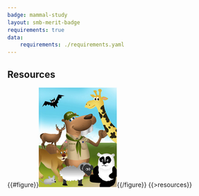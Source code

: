 ```yaml
---
badge: mammal-study
layout: smb-merit-badge
requirements: true
data:
    requirements: ./requirements.yaml
---
```


## Resources

{{#figure}}<img src="mammal-study-bucky.jpg" class="W(100%)" />{{/figure}}
{{>resources}}
